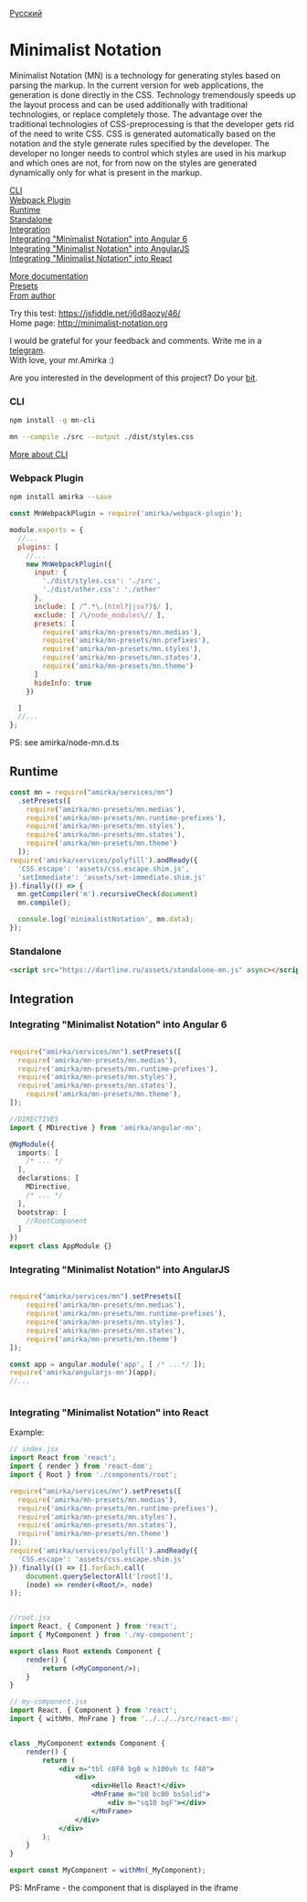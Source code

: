[Русский](https://github.com/mr-amirka/amirka/blob/master/README-ru.md)


# Minimalist Notation

Minimalist Notation (MN) is a technology for generating styles based on parsing the markup.
In the current version for web applications, the generation is done directly in the CSS.
Technology tremendously speeds up the layout process and can be used additionally with traditional technologies, or replace completely those.
The advantage over the traditional technologies of CSS-preprocessing is that the developer gets rid of the need to write CSS. CSS is generated automatically based on the notation and the style generate rules specified by the developer.
The developer no longer needs to control which styles are used in his markup and which ones are not, for from now on the styles are generated dynamically only for what is present in the markup.



[CLI](#cli)  
[Webpack Plugin](#webpack-plugin)  
[Runtime](#runtime)  
    [Standalone](#standalone)  
    [Integration](#integration)  
        [Integrating "Minimalist Notation" into Angular 6](#integrating-minimalist-notation-into-angular-6)  
        [Integrating "Minimalist Notation" into AngularJS](#integrating-minimalist-notation-into-angularjs)  
        [Integrating "Minimalist Notation" into React](#integrating-minimalist-notation-into-react)  

[More documentation](https://github.com/mr-amirka/amirka/blob/master/src/README.md)  
[Presets](https://github.com/mr-amirka/amirka/blob/master/src/presets.md)  
[From author](https://github.com/mr-amirka/amirka/blob/master/src/from-author.md)  



Try this test: https://jsfiddle.net/j6d8aozy/46/  
Home page: http://minimalist-notation.org  



I would be grateful for your feedback and comments. Write me in a [telegram](https://t.me/mr_amirka).  
With love, your mr.Amirka :)


Are you interested in the development of this project? Do your [bit](https://yasobe.ru/na/notation).  



### CLI
```sh
npm install -g mn-cli
```

```sh
mn --compile ./src --output ./dist/styles.css
```

[More about CLI](https://github.com/mr-amirka/mn-cli)



### Webpack Plugin

```sh
npm install amirka --save
```


```js
const MnWebpackPlugin = require('amirka/webpack-plugin');

module.exports = {
  //...
  plugins: [
    //...
    new MnWebpackPlugin({
      input: {
        './dist/styles.css': './src',
        './dist/other.css': './other'
      },
      include: [ /^.*\.(html?|jsx?)$/ ],
      exclude: [ /\/node_modules\// ],
      presets: [
        require('amirka/mn-presets/mn.medias'),
      	require('amirka/mn-presets/mn.prefixes'),
      	require('amirka/mn-presets/mn.styles'),
      	require('amirka/mn-presets/mn.states'),
      	require('amirka/mn-presets/mn.theme')
      ]
      hideInfo: true
    })

  ]
  //...
};
```

PS: see amirka/node-mn.d.ts




## Runtime

```js
const mn = require("amirka/services/mn")
  .setPresets([
    require('amirka/mn-presets/mn.medias'),
    require('amirka/mn-presets/mn.runtime-prefixes'),
    require('amirka/mn-presets/mn.styles'),
    require('amirka/mn-presets/mn.states'),
    require('amirka/mn-presets/mn.theme')
  ]);
require('amirka/services/polyfill').andReady({
  'CSS.escape': 'assets/css.escape.shim.js',
  'setImmediate': 'assets/set-immediate.shim.js'
}).finally(() => {
  mn.getCompiler('m').recursiveCheck(document)
  mn.compile();

  console.log('minimalistNotation', mn.data);
});

```


### Standalone


```html
<script src="https://dartline.ru/assets/standalone-mn.js" async></script>
```


## Integration


### Integrating "Minimalist Notation" into Angular 6


```ts

require("amirka/services/mn").setPresets([
  require('amirka/mn-presets/mn.medias'),
  require('amirka/mn-presets/mn.runtime-prefixes'),
  require('amirka/mn-presets/mn.styles'),
  require('amirka/mn-presets/mn.states'),
	require('amirka/mn-presets/mn.theme'),
]);

//DIRECTIVES
import { MDirective } from 'amirka/angular-mn';

@NgModule({
  imports: [
    /* ... */
  ],
  declarations: [
    MDirective,
    /* ... */
  ],
  bootstrap: [
    //RootComponent
  ]
})
export class AppModule {}


```


### Integrating "Minimalist Notation" into AngularJS


```js

require("amirka/services/mn").setPresets([
	require('amirka/mn-presets/mn.medias'),
	require('amirka/mn-presets/mn.runtime-prefixes'),
	require('amirka/mn-presets/mn.styles'),
	require('amirka/mn-presets/mn.states'),
	require('amirka/mn-presets/mn.theme')
]);

const app = angular.module('app', [ /* ...*/ ]);
require('amirka/angularjs-mn')(app);
//...



```


### Integrating "Minimalist Notation" into  React

Example:

```jsx
// index.jsx
import React from 'react';
import { render } from 'react-dom';
import { Root } from './components/root';

require("amirka/services/mn").setPresets([
  require('amirka/mn-presets/mn.medias'),
  require('amirka/mn-presets/mn.runtime-prefixes'),
  require('amirka/mn-presets/mn.styles'),
  require('amirka/mn-presets/mn.states'),
  require('amirka/mn-presets/mn.theme')
]);
require('amirka/services/polyfill').andReady({
  'CSS.escape': 'assets/css.escape.shim.js'
}).finally(() => [].forEach.call(
	document.querySelectorAll('[root]'),
	(node) => render(<Root/>, node)
));


//root.jsx
import React, { Component } from 'react';
import { MyComponent } from './my-component';

export class Root extends Component {
	render() {
		return (<MyComponent/>);
	}
}

// my-component.jsx
import React, { Component } from 'react';
import { withMn, MnFrame } from '../../../src/react-mn';


class _MyComponent extends Component {
	render() {
		return (
			<div m="tbl c0F0 bg0 w h100vh tc f40">
				<div>
					<div>Hello React!</div>
					<MnFrame m="b0 bc00 bsSolid">
						<div m="sq10 bgF"></div>
					</MnFrame>
				</div>
			</div>
		);
	}
}

export const MyComponent = withMn(_MyComponent);

```

PS: MnFrame - the component that is displayed in the iframe
